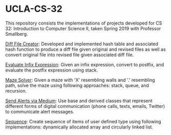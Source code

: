 # UCLA-CS-32

This repository consists the implementations of projects developed for CS 32: Introduction to Computer Science II, taken Spring 2019 with Professor Smallberg.

[Diff File Creator](https://github.com/ankushbharadwaj/UCLA-CS-32/tree/master/Diff%20File%20Creator): Developed and implemented hash table and associated hash function to produce a diff file given original and revised files as well as convert original file into revised file given associated diff file.

[Evaluate Infix Expression](https://github.com/ankushbharadwaj/UCLA-CS-32/tree/master/Evaluate%20Infix%20Expression): Given an infix expression, convert to postfix, and evaluate the postfix expression using stack. 

[Maze Solver](https://github.com/ankushbharadwaj/UCLA-CS-32/tree/master/Maze%20Solver): Given a maze with 'X' resembling walls and '.' resembling path, solve the maze using following approaches: stack, queue, and recursion. 

[Send Alerts via Medium](https://github.com/ankushbharadwaj/UCLA-CS-32/tree/master/Send%20Alerts%20via%20Medium): Use base and derived classes that represent different forms of digital communication (phone calls, texts, emails, Twitter) to communicate alert messages. 

[Sequence](https://github.com/ankushbharadwaj/UCLA-CS-32/tree/master/Sequence): Create sequence of items of user defined type using following implementations: dynamically allocated array and circularly linked list. 
